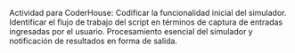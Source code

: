 Actividad para CoderHouse: Codificar la funcionalidad inicial del simulador. 
Identificar el flujo de trabajo del script en términos de captura de entradas ingresadas por el usuario.
Procesamiento esencial del simulador y notificación de resultados en forma de salida.
